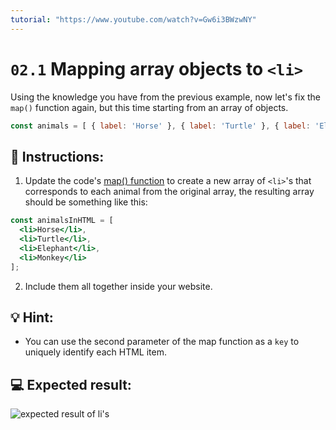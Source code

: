 ```yaml
---
tutorial: "https://www.youtube.com/watch?v=Gw6i3BWzwNY"
---
```


# `02.1` Mapping array objects to `<li>`

Using the knowledge you have from the previous example, now let's fix the `map()` function again, but this time starting from an array of objects.

```js
const animals = [ { label: 'Horse' }, { label: 'Turtle' }, { label: 'Elephant' }, { label: 'Monkey' } ];
```

## 📝 Instructions:

1. Update the code's [map() function](https://medium.com/poka-techblog/simplify-your-javascript-use-map-reduce-and-filter-bd02c593cc2d) to create a new array of `<li>`'s that corresponds to each animal from the original array, the resulting array should be something like this:

```jsx
const animalsInHTML = [
  <li>Horse</li>,
  <li>Turtle</li>,
  <li>Elephant</li>,
  <li>Monkey</li>
];
```

2. Include them all together inside your website.

## 💡 Hint:

+ You can use the second parameter of the map function as a `key` to uniquely identify each HTML item.

## 💻 Expected result:

![expected result of li's](../../.learn/assets/02.1-1.png?raw=true)
